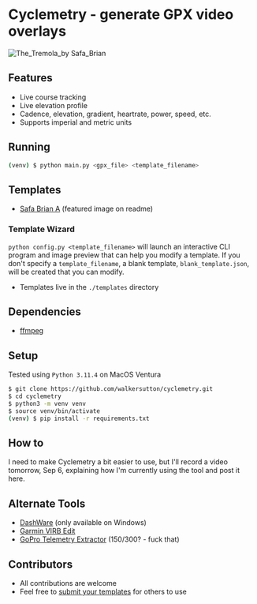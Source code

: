 # Cyclemetry - generate GPX video overlays
![The_Tremola_by Safa_Brian](https://github.com/walkersutton/cyclemetry/assets/25811783/71aa4902-dd29-453f-b4a5-a87ddabd2437)

## Features
* Live course tracking
* Live elevation profile
* Cadence, elevation, gradient, heartrate, power, speed, etc.
* Supports imperial and metric units

## Running
```sh
(venv) $ python main.py <gpx_file> <template_filename>
```
## Templates
* [Safa Brian A](https://github.com/walkersutton/cyclemetry/blob/main/templates/safa_brian_a.json) (featured image on readme)

### Template Wizard
`python config.py <template_filename>` will launch an interactive CLI program and image preview that can help you modify a template. If you don't specify a `template_filename`, a blank template, `blank_template.json`, will be created that you can modify.
* Templates live in the `./templates` directory

## Dependencies
* [ffmpeg](https://FFmpeg.org/)

## Setup
Tested using `Python 3.11.4` on MacOS Ventura
```sh
$ git clone https://github.com/walkersutton/cyclemetry.git
$ cd cyclemetry
$ python3 -m venv venv
$ source venv/bin/activate
(venv) $ pip install -r requirements.txt
```

## How to

I need to make Cyclemetry a bit easier to use, but I'll record a video tomorrow, Sep 6, explaining how I'm currently using the tool and post it here.

## Alternate Tools
* [DashWare](http://www.dashware.net/) (only available on Windows)
* [Garmin VIRB Edit](https://www.garmin.com/en-US/p/573412)
* [GoPro Telemetry Extractor](https://goprotelemetryextractor.com/) ($150/$300? - fuck that)

## Contributors
* All contributions are welcome
* Feel free to [submit your templates](https://github.com/walkersutton/cyclemetry/pulls) for others to use
